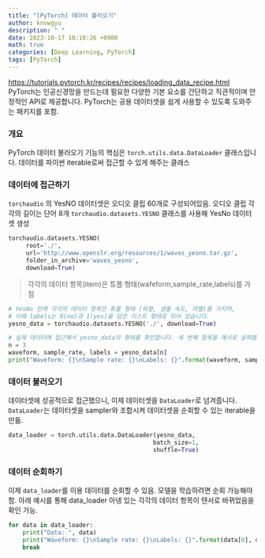 ```yaml
---
title: "[PyTorch] 데이터 불러오기"
author: knowgyu
description: " "
date: 2023-10-17 10:10:26 +0900
math: true
categories: [Deep Learning, PyTorch]
tags: [PyTorch]
---
```


https://tutorials.pytorch.kr/recipes/recipes/loading_data_recipe.html<br>
PyTorch는 인공신경망을 만드는데 필요한 다양한 기본 요소를 간단하고 직관적이며 안정적인 API로 제공합니다. PyTorch는 공용 데이터셋을 쉽게 사용할 수 있도록 도와주는 패키지를 포함.<br>

### 개요
PyTorch 데이터 불러오기 기능의 핵심은 `torch.utils.data.DataLoader` 클래스입니다.
데이터를 파이썬 iterable로써 접근할 수 있게 해주는 클래스

### 데이터에 접근하기
`torchaudio` 의 YesNO 데이터셋은 오디오 클립 60개로 구성되어있음.
오디오 클립 각각의 길이는 단어 8개
`torchaudio.datasets.YESNO` 클래스를 사용해 YesNo 데이터셋 생성
```python
torchaudio.datasets.YESNO(
     root='./',
     url='http://www.openslr.org/resources/1/waves_yesno.tar.gz',
     folder_in_archive='waves_yesno',
     download=True)
```
> 각각의 데이터 항목(item)은 튜플 형태(wafeform,sample_rate,labels)를 가짐

```python
# YesNo 안에 각각의 데이터 항목은 튜플 형태 (파형, 샘플 속도, 라벨)를 가지며,
# 이때 labels는 0(no)과 1(yes)을 담은 리스트 형태로 되어 있습니다.
yesno_data = torchaudio.datasets.YESNO('./', download=True)

# 실제 데이터에 접근해서 yesno_data의 형태를 확인합니다. 세 번째 항목을 예시로 살펴봅니다.
n = 3
waveform, sample_rate, labels = yesno_data[n]
print("Waveform: {}\nSample rate: {}\nLabels: {}".format(waveform, sample_rate, labels))
```

### 데이터 불러오기
데이터셋에 성공적으로 접근했으니, 이제 데이터셋을 `DataLoader`로 넘겨줍니다.
`DataLoader`는 데이터셋을 sampler와 조합시켜 데이터셋을 순회할 수 있는 iterable을 만듦.
```python
data_loader = torch.utils.data.DataLoader(yesno_data,
										 batch_size=1,
										 shuffle=True)
```
### 데이터 순회하기
이제 `data_loader`를 이용 데이터를 순회할 수 있음. 모델을 학습하려면 순회 가능해야 함.
아래 예시를 통해 data_loader 아넹 있는 각각의 데이터 항목이 텐서로 바뀌었음을 확인 가능.
```python
for data in data_loader:
	print("Data: ", data)
	print("Waveform: {}\nSample rate: {}\nLabels: {}".format(data[0], data[1], data[2]))
	break
```

